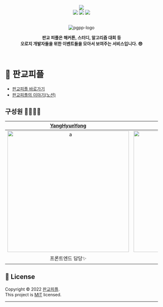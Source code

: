 <div align="center">
<a href="https://hits.seeyoufarm.com"><img src="https://hits.seeyoufarm.com/api/count/incr/badge.svg?url=https%3A%2F%2Fgithub.com%2Fpangyo-people%2Fpangyo-people-front&count_bg=%2379C83D&title_bg=%23555555&icon=&icon_color=%23E7E7E7&title=hits&edge_flat=false"/></a><br>
<a href="https://github.com/pangyo-people/pangyo-people-front/actions/workflows/build-project.yaml"><img src="https://github.com/pangyo-people/pangyo-people-front/actions/workflows/build-project.yaml/badge.svg"/></a>
<a href="https://github.com/pangyo-people/pangyo-people-front/actions/workflows/develop-deploy.yaml"><img src="https://github.com/pangyo-people/pangyo-people-front/actions/workflows/develop-deploy.yaml/badge.svg"/></a>
<a href="https://github.com/pangyo-people/pangyo-people-front/actions/workflows/develop-prod.yaml"><img src="https://github.com/pangyo-people/pangyo-people-front/actions/workflows/develop-prod.yaml/badge.svg"/></a>
</div>


<br>

<p align="center">
    <img src="https://user-images.githubusercontent.com/47745785/164159778-bc701749-850a-4fff-a2b6-6e670a7a9242.png" alt="pgpp-logo">
</p>

<p align="center">
<strong> 판교 피플은 해커톤, 스터디, 알고리즘 대회 등 <br>오로지 개발자들을 위한 이벤트들을 모아서 보여주는 서비스입니다. 😎</strong>
</p>

<br>

# 🌁 판교피플

* <a target="_blank" href="https://www.pgpp.co.kr">판교피플 바로가기</a>
* <a target="_blank" href="https://ihp001.notion.site/e03355339e614cb88bd601d6a7fed2e4">판교피플의 이야기(노션)</a>

## 구성원 👨‍👩‍👧‍👧

| [YangHyunYong](https://github.com/YangHyunYong) | [Ayoon-b](https://github.com/Ayoon-b) | [Danny](https://github.com/PARKINHYO) | 
| :----------: | :--------: | :---------: |  
| <img src="https://user-images.githubusercontent.com/47745785/162581983-7659fba7-f6f2-4dff-9e4e-12502bece46b.png" width=400px alt="a"/> | <img src="https://user-images.githubusercontent.com/47745785/162581983-7659fba7-f6f2-4dff-9e4e-12502bece46b.png" width=400px alt="b"/> | <img src="https://user-images.githubusercontent.com/47745785/162581983-7659fba7-f6f2-4dff-9e4e-12502bece46b.png" width=400px alt="c"/> |
| 프론트엔드 담당✨| 백엔드 담당🎢 | 인프라 담당 🌏 |

## 📝 License

Copyright © 2022 [판교피플](https://github.com/pangyo-people).<br/>
This project is [MIT](https://github.com/pangyo-people/pangyo-people-front/blob/main/LICENSE) licensed.
***
<br>